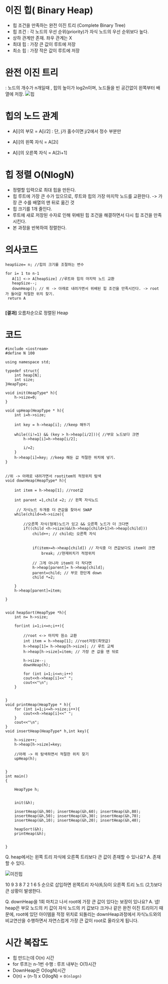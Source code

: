 

# 이진 힙( Binary Heap)
- 힙 조건을 만족하는 완전 이진 트리 (Complete Binary Tree) 
- 힙 조건 : 각 노드의 우선 순위(priority)가 자식 노드의 우선 순위보다 높다.
- 상하 관계만 존재. 좌우 관계는 X
- 최대 힙 : 가장 큰 값이 루트에 저장
- 최소 힙 : 가장 작은 값이 루트에 저장 


# 완전 이진 트리 
: 노드의 개수가 n개일때 , 힙의 높이가 log2n이며, 노드들을 빈 공간없이 왼쪽부터 배열에 저장.
![힙](https://user-images.githubusercontent.com/86418674/172407620-3a9a0999-af59-44db-a764-9866b38884ee.png)

# 힙의 노드 관계

-  A[i]의 부모 = A[i/2]
: 단, j가 홀수이면 j/2에서 정수 부분만

- A[i]의 왼쪽 자식 = A[2i]
- A[i]의 오른쪽 자식 = A[2i+1]

# 힙 정렬 O(NlogN)
- 정렬할 입력으로 최대 힙을 만든다.
- 힙 루트에 가장 큰 수가 있으므로, 루트와 힙의 가장 마지막 노드를 교환한다.
-> 가장 큰 수를 배열의 맨 뒤로 옮긴 것 
- 힙 크기를 1개 줄인다.
- 루트에 새로 저장된 수자로 인해 위배된 힙 조건을 해결하면서 다시 힙 조건을 만족시킨다.
- 본 과정을 반복하여 정렬한다. 


# 의사코드

```
heapSize= n; //힙의 크기를 조절하는 변수

for i= 1 to n-1
   A[1] <-> A[heapSize] //루트와 힙의 마지막 노드 교환
   heapSize--;
   downHeap(); // 위 -> 아래로 내려가면서 위배된 힙 조건을 만족시킨다. -> root 가 들어갈 적절한 위치 찾기.
 return A


```

**[결과]**
오름차순으로 정렬된 Heap


# 코드 
```
#include <iostream>
#define N 100

using namespace std;

typedef struct{
    int heap[N];
    int size; 
}HeapType;

void init(HeapType* h){
    h->size=0;
}

void upHeap(HeapType * h){
    int i=h->size;
    
    int key = h->heap[i]; //keep 해두기
    
    while((i!=1) && (key > h->heap[i/2])){ //부모 노드보다 크면
        h->heap[i]=h->heap[i/2];
        
        i/=2;
    }
    h->heap[i]=key; //keep 해둔 값 적절한 위치에 넣기.
}


//위 -> 아래로 내려가면서 rootitem의 적정위치 탐색
void downHeap(HeapType* h){
    
    int item = h->heap[1]; //root값
    
    int parent =1,child =2; // 왼쪽 자식노드 
    
     // 자식노드 두개중 더 큰값을 찾아서 SWAP
    while(child<=h->size){
        
        //오른쪽 자식(형제)노드가 있고 && 오른쪽 노드가 더 크다면
        if((child <h->size)&&(h->heap[child+1]>h->heap[child]))
            child++; // child는 오른쪽 자식

            
            if(item>=h->heap[child]) // 자식중 더 큰값보다도 item이 크면
                break; //현재위치가 적정위치
               
            // 그게 아니라 item이 더 작다면 
            h->heap[parent]= h->heap[child]; 
            parent=child; // 부모 한단계 down 
            child *=2;
    
    }
    h->heap[parent]=item;

}


void heapSort(HeapType *h){
    int n= h->size;
    
    for(int i=1;i<=n;i++){
        
        //root <-> 마지막 원소 교환
        int item = h->heap[1]; //root저장(최댓값)
        h->heap[1]= h->heap[h->size]; // 루트 교체
        h->heap[h->size]=item; // 가장 큰 값을 맨 뒤로 
        
        h->size--;
        downHeap(h);
      
        for (int i=1;i<=n;i++)
        cout<<h->heap[i]<<" ";
        cout<<"\n";
    }
        
   
}
void printHeap(HeapType * h){
    for (int i=1;i<=h->size;i++){
        cout<<h->heap[i]<<" ";
    }
    cout<<"\n";
}
void insertHeap(HeapType* h,int key){
    
    h->size++;
    h->heap[h->size]=key;
    
    //아래 -> 위 탐색하면서 적절한 위치 찾기
    upHeap(h);

    
}
int main()
{
    
    HeapType h;
    
    
    init(&h);
    
    insertHeap(&h,90); insertHeap(&h,60); insertHeap(&h,80);
    insertHeap(&h,50); insertHeap(&h,30); insertHeap(&h,70);
    insertHeap(&h,10); insertHeap(&h,20); insertHeap(&h,40);
    
    heapSort(&h);
    printHeap(&h);
    
      
}
```

Q. heap에서는 왼쪽 트리 자식에 오른쪽 트리보다 큰 값이 존재할 수 있나요?
A. 존재할 수 있다.

![이진힙](https://user-images.githubusercontent.com/86418674/172434149-c181ba6d-9bbd-41e2-97f2-48cf6f9013e9.jpg)

10 9 3 8 7 2  1 6 5 순으로 삽입하면 왼쪽트리 자식(6,5)이 오른쪽 트리 노드 (2,1)보다 큰 상황이 발생한다.
        
Q. downHeap을 1회 마치고 나서 root에 가장 큰 값이 있다는 보장이 있나요?
A. 넵! heap은 부모 노드의 키 값이 자식 노드의 키 값보다 크거나 같은 완전 이진 트리이기 때문에,
root에 있던 아이템을 적정 위치로 되돌리는 downHeap과정에서 자식노드와의 비교연산을 수행하면서 자연스럽게 가장 큰 값이 root로 올라오게 됩니다.


# 시간 복잡도 

- 힙 만드는데 O(n) 시간
- for 루프는 n-1번 수행 : 루프 내부는 O(1)시간
- DownHeap은 O(logN)시간
- O(n) + (n-1) x O(logN) = `O(nlogn)` 
